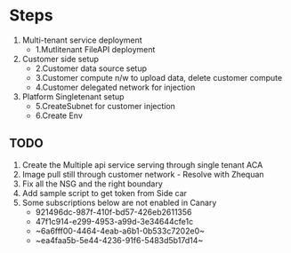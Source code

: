 # Steps
1. Multi-tenant service deployment 
    - 1.Mutlitenant FileAPI deployment    
2. Customer side setup
    - 2.Customer data source setup
    - 3.Customer compute n/w to upload data, delete customer compute
    - 4.Customer delegated network for injection
3. Platform Singletenant setup
    - 5.CreateSubnet for customer injection
    - 6.Create Env


## TODO
1. Create the Multiple api service serving through single tenant ACA
2. Image pull still through customer network - Resolve with Zhequan
3. Fix all the NSG and the right boundary
4. Add sample script to get token from Side car
5. Some subscriptions below are not enabled in Canary
    - 921496dc-987f-410f-bd57-426eb2611356
    - 47f1c914-e299-4953-a99d-3e34644cfe1c
    - ~6a6fff00-4464-4eab-a6b1-0b533c7202e0~ 
    - ~ea4faa5b-5e44-4236-91f6-5483d5b17d14~